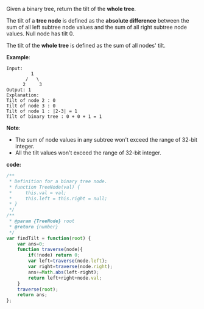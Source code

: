 Given a binary tree, return the tilt of the **whole tree**.

The tilt of a **tree node** is defined as the **absolute difference** between the sum of all left subtree node values and the sum of all right subtree node values. Null node has tilt 0.

The tilt of the **whole tree** is defined as the sum of all nodes' tilt.

**Example**:
```
Input: 
         1
       /   \
      2     3
Output: 1
Explanation: 
Tilt of node 2 : 0
Tilt of node 3 : 0
Tilt of node 1 : |2-3| = 1
Tilt of binary tree : 0 + 0 + 1 = 1
```

**Note**:

- The sum of node values in any subtree won't exceed the range of 32-bit integer.
- All the tilt values won't exceed the range of 32-bit integer.

**code:**

```js
/**
 * Definition for a binary tree node.
 * function TreeNode(val) {
 *     this.val = val;
 *     this.left = this.right = null;
 * }
 */
/**
 * @param {TreeNode} root
 * @return {number}
 */
var findTilt = function(root) {
    var ans=0;
    function traverse(node){
        if(!node) return 0;
        var left=traverse(node.left);
        var right=traverse(node.right);
        ans+=Math.abs(left-right);
        return left+right+node.val;
    }
    traverse(root);
    return ans;
};

```